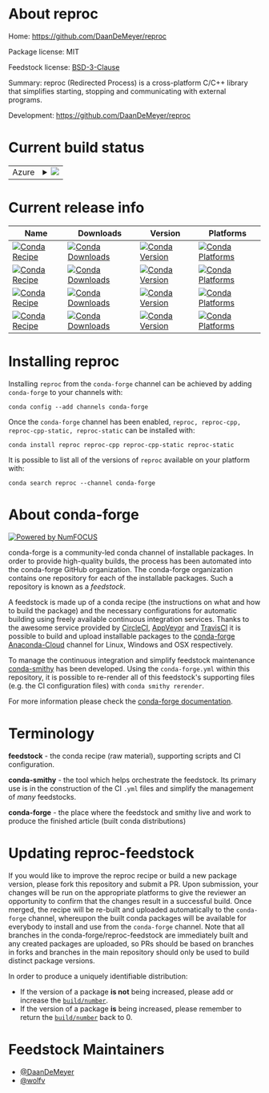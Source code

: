 About reproc
============

Home: https://github.com/DaanDeMeyer/reproc

Package license: MIT

Feedstock license: [BSD-3-Clause](https://github.com/conda-forge/reproc-feedstock/blob/master/LICENSE.txt)

Summary: reproc (Redirected Process) is a cross-platform C/C++ library that simplifies starting, stopping and communicating with external programs.

Development: https://github.com/DaanDeMeyer/reproc

Current build status
====================


<table>
    
  <tr>
    <td>Azure</td>
    <td>
      <details>
        <summary>
          <a href="https://dev.azure.com/conda-forge/feedstock-builds/_build/latest?definitionId=11103&branchName=master">
            <img src="https://dev.azure.com/conda-forge/feedstock-builds/_apis/build/status/reproc-feedstock?branchName=master">
          </a>
        </summary>
        <table>
          <thead><tr><th>Variant</th><th>Status</th></tr></thead>
          <tbody><tr>
              <td>linux_64</td>
              <td>
                <a href="https://dev.azure.com/conda-forge/feedstock-builds/_build/latest?definitionId=11103&branchName=master">
                  <img src="https://dev.azure.com/conda-forge/feedstock-builds/_apis/build/status/reproc-feedstock?branchName=master&jobName=linux&configuration=linux_64_" alt="variant">
                </a>
              </td>
            </tr><tr>
              <td>osx_64</td>
              <td>
                <a href="https://dev.azure.com/conda-forge/feedstock-builds/_build/latest?definitionId=11103&branchName=master">
                  <img src="https://dev.azure.com/conda-forge/feedstock-builds/_apis/build/status/reproc-feedstock?branchName=master&jobName=osx&configuration=osx_64_" alt="variant">
                </a>
              </td>
            </tr><tr>
              <td>win_64</td>
              <td>
                <a href="https://dev.azure.com/conda-forge/feedstock-builds/_build/latest?definitionId=11103&branchName=master">
                  <img src="https://dev.azure.com/conda-forge/feedstock-builds/_apis/build/status/reproc-feedstock?branchName=master&jobName=win&configuration=win_64_" alt="variant">
                </a>
              </td>
            </tr>
          </tbody>
        </table>
      </details>
    </td>
  </tr>
</table>

Current release info
====================

| Name | Downloads | Version | Platforms |
| --- | --- | --- | --- |
| [![Conda Recipe](https://img.shields.io/badge/recipe-reproc-green.svg)](https://anaconda.org/conda-forge/reproc) | [![Conda Downloads](https://img.shields.io/conda/dn/conda-forge/reproc.svg)](https://anaconda.org/conda-forge/reproc) | [![Conda Version](https://img.shields.io/conda/vn/conda-forge/reproc.svg)](https://anaconda.org/conda-forge/reproc) | [![Conda Platforms](https://img.shields.io/conda/pn/conda-forge/reproc.svg)](https://anaconda.org/conda-forge/reproc) |
| [![Conda Recipe](https://img.shields.io/badge/recipe-reproc--cpp-green.svg)](https://anaconda.org/conda-forge/reproc-cpp) | [![Conda Downloads](https://img.shields.io/conda/dn/conda-forge/reproc-cpp.svg)](https://anaconda.org/conda-forge/reproc-cpp) | [![Conda Version](https://img.shields.io/conda/vn/conda-forge/reproc-cpp.svg)](https://anaconda.org/conda-forge/reproc-cpp) | [![Conda Platforms](https://img.shields.io/conda/pn/conda-forge/reproc-cpp.svg)](https://anaconda.org/conda-forge/reproc-cpp) |
| [![Conda Recipe](https://img.shields.io/badge/recipe-reproc--cpp--static-green.svg)](https://anaconda.org/conda-forge/reproc-cpp-static) | [![Conda Downloads](https://img.shields.io/conda/dn/conda-forge/reproc-cpp-static.svg)](https://anaconda.org/conda-forge/reproc-cpp-static) | [![Conda Version](https://img.shields.io/conda/vn/conda-forge/reproc-cpp-static.svg)](https://anaconda.org/conda-forge/reproc-cpp-static) | [![Conda Platforms](https://img.shields.io/conda/pn/conda-forge/reproc-cpp-static.svg)](https://anaconda.org/conda-forge/reproc-cpp-static) |
| [![Conda Recipe](https://img.shields.io/badge/recipe-reproc--static-green.svg)](https://anaconda.org/conda-forge/reproc-static) | [![Conda Downloads](https://img.shields.io/conda/dn/conda-forge/reproc-static.svg)](https://anaconda.org/conda-forge/reproc-static) | [![Conda Version](https://img.shields.io/conda/vn/conda-forge/reproc-static.svg)](https://anaconda.org/conda-forge/reproc-static) | [![Conda Platforms](https://img.shields.io/conda/pn/conda-forge/reproc-static.svg)](https://anaconda.org/conda-forge/reproc-static) |

Installing reproc
=================

Installing `reproc` from the `conda-forge` channel can be achieved by adding `conda-forge` to your channels with:

```
conda config --add channels conda-forge
```

Once the `conda-forge` channel has been enabled, `reproc, reproc-cpp, reproc-cpp-static, reproc-static` can be installed with:

```
conda install reproc reproc-cpp reproc-cpp-static reproc-static
```

It is possible to list all of the versions of `reproc` available on your platform with:

```
conda search reproc --channel conda-forge
```


About conda-forge
=================

[![Powered by NumFOCUS](https://img.shields.io/badge/powered%20by-NumFOCUS-orange.svg?style=flat&colorA=E1523D&colorB=007D8A)](http://numfocus.org)

conda-forge is a community-led conda channel of installable packages.
In order to provide high-quality builds, the process has been automated into the
conda-forge GitHub organization. The conda-forge organization contains one repository
for each of the installable packages. Such a repository is known as a *feedstock*.

A feedstock is made up of a conda recipe (the instructions on what and how to build
the package) and the necessary configurations for automatic building using freely
available continuous integration services. Thanks to the awesome service provided by
[CircleCI](https://circleci.com/), [AppVeyor](https://www.appveyor.com/)
and [TravisCI](https://travis-ci.com/) it is possible to build and upload installable
packages to the [conda-forge](https://anaconda.org/conda-forge)
[Anaconda-Cloud](https://anaconda.org/) channel for Linux, Windows and OSX respectively.

To manage the continuous integration and simplify feedstock maintenance
[conda-smithy](https://github.com/conda-forge/conda-smithy) has been developed.
Using the ``conda-forge.yml`` within this repository, it is possible to re-render all of
this feedstock's supporting files (e.g. the CI configuration files) with ``conda smithy rerender``.

For more information please check the [conda-forge documentation](https://conda-forge.org/docs/).

Terminology
===========

**feedstock** - the conda recipe (raw material), supporting scripts and CI configuration.

**conda-smithy** - the tool which helps orchestrate the feedstock.
                   Its primary use is in the construction of the CI ``.yml`` files
                   and simplify the management of *many* feedstocks.

**conda-forge** - the place where the feedstock and smithy live and work to
                  produce the finished article (built conda distributions)


Updating reproc-feedstock
=========================

If you would like to improve the reproc recipe or build a new
package version, please fork this repository and submit a PR. Upon submission,
your changes will be run on the appropriate platforms to give the reviewer an
opportunity to confirm that the changes result in a successful build. Once
merged, the recipe will be re-built and uploaded automatically to the
`conda-forge` channel, whereupon the built conda packages will be available for
everybody to install and use from the `conda-forge` channel.
Note that all branches in the conda-forge/reproc-feedstock are
immediately built and any created packages are uploaded, so PRs should be based
on branches in forks and branches in the main repository should only be used to
build distinct package versions.

In order to produce a uniquely identifiable distribution:
 * If the version of a package **is not** being increased, please add or increase
   the [``build/number``](https://conda.io/docs/user-guide/tasks/build-packages/define-metadata.html#build-number-and-string).
 * If the version of a package **is** being increased, please remember to return
   the [``build/number``](https://conda.io/docs/user-guide/tasks/build-packages/define-metadata.html#build-number-and-string)
   back to 0.

Feedstock Maintainers
=====================

* [@DaanDeMeyer](https://github.com/DaanDeMeyer/)
* [@wolfv](https://github.com/wolfv/)

